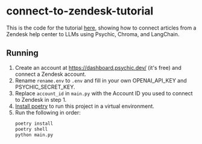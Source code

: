 # connect-to-zendesk-tutorial
This is the code for the tutorial [here](www.psychic.dev/post/how-to-connect-the-zendesk-api-to-langchain), showing how to connect articles from a Zendesk help center to LLMs using Psychic, Chroma, and LangChain.

## Running
1. Create an account at https://dashboard.psychic.dev/ (it's free) and connect a Zendesk account.
2. Rename `rename.env` to `.env` and fill in your own OPENAI_API_KEY and PSYCHIC_SECRET_KEY.
3. Replace `account_id` in `main.py` with the Account ID you used to connect to Zendesk in step 1.
4. [Install poetry](https://python-poetry.org/docs/) to run this project in a virtual environment.
5. Run the following in order:
    ```bash
    poetry install
    poetry shell
    python main.py
    ```